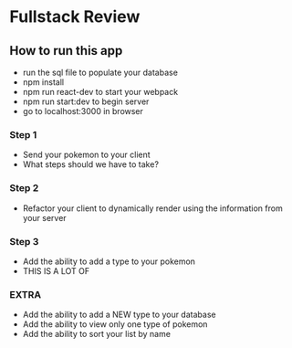 # Fullstack Review

## How to run this app
- run the sql file to populate your database
- npm install
- npm run react-dev to start your webpack
- npm run start:dev to begin server
- go to localhost:3000 in browser

### Step 1
- Send your pokemon to your client
- What steps should we have to take?

### Step 2 
- Refactor your client to dynamically render using the information from your server

### Step 3
- Add the ability to add a type to your pokemon
- THIS IS A LOT OF


### EXTRA
- Add the ability to add a NEW type to your database
- Add the ability to view only one type of pokemon
- Add the ability to sort your list by name


